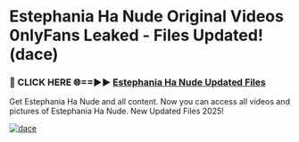 # Estephania Ha Nude Original Videos 0nlyFans Leaked - Files Updated! (dace)

<h3>🔴 CLICK HERE 🌐==►► <a href="https://tinyurl.com/52m3yx9h" rel="nofollow">Estephania Ha Nude Updated Files</a></h3>

Get Estephania Ha Nude and all content. Now you can access all videos and pictures of Estephania Ha Nude. New Updated Files 2025!

[![dace](https://i.imgur.com/TnHtlc8.gif)](https://tinyurl.com/52m3yx9h)
